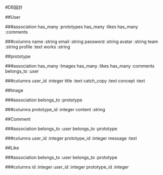 #DB設計


##User

###association
has_many :prototypes
has_many :likes
has_many :comments

###columns
name :string
email :string
password :string
avatar :string
team :string
profile :text
works :string


##prototype

###association
has_many :Images
has_many :likes
has_many :comments
belongs_to :user

###columns
user_id :integer
title :text
catch_copy :text
concept :text


##Image

###association
belongs_to :prototype

###columns
prototype_id :integer
content :string


##Comment

###association
belongs_to :user
belongs_to :prototype

###columns
user_id :integer
prototype_id :integer
message :text


##Like

###association
belongs_to :user
belongs_to :prototype

###columns
id :integer
user_id :integer
prototype_id :integer


<!-- ## README

This README would normally document whatever steps are necessary to get the
application up and running.

Things you may want to cover:

* Ruby version

* System dependencies

* Configuration

* Database creation

* Database initialization

* How to run the test suite

* Services (job queues, cache servers, search engines, etc.)

* Deployment instructions

* ... -->
